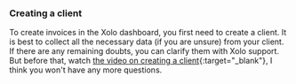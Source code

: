 ### Creating a client

To create invoices in the Xolo dashboard, you first need to create a client. It is best to collect all the necessary
data (if you are unsure) from your client. If there are any remaining doubts, you can clarify them with Xolo support.
But before that, watch [the video on creating a client](https://youtu.be/x4iVkMD-64U){:target="_blank"}, I think you
won't have any more questions.
